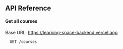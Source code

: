 ## API Reference

#### Get all courses

Base URL: https://learning-space-backend.vercel.app

```bash
  GET /courses
```




